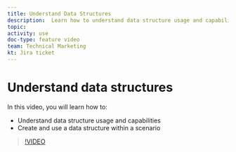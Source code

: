 ```yaml
---
title: Understand Data Structures
description:  Learn how to understand data structure usage and capabilities, and create and use a data structure within a scenario, all in [!DNL Adobe Workfront Fusion].
topic: 
activity: use
doc-type: feature video
team: Technical Marketing
kt: Jira ticket 
---
```

# Understand data structures

In this video, you will learn how to:

* Understand data structure usage and capabilities
* Create and use a data structure within a scenario

>[!VIDEO](https://video.tv.adobe.com/v/335293/?quality=12)
